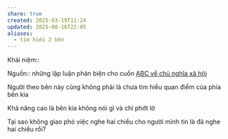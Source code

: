 ```yaml
---
share: true
created: 2025-03-19T11:24
updated: 2025-08-16T22:05
aliases:
  - tìm hiểu 2 bên
---
```

Khái niệm:: 

Nguồn:: 
những lập luận phản biện cho cuốn [ABC về chủ nghĩa xã hội](../../../%E2%9A%A1Hi%E1%BB%83u%20bi%E1%BA%BFt%20s%C3%A2u/%CE%9E%20Ngu%E1%BB%93n/ABC%20v%E1%BB%81%20ch%E1%BB%A7%20ngh%C4%A9a%20x%C3%A3%20h%E1%BB%99i.md)

Người theo bên này cũng không phải là chưa tìm hiểu quan điểm của phía bên kia

Khả năng cao là bên kia không nói gì và chỉ phớt lờ

Tại sao không giao phó việc nghe hai chiều cho người mình tin là đã nghe hai chiều rồi? 
